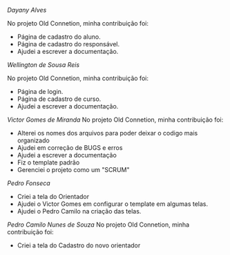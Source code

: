 *Dayany Alves*

No projeto Old Connetion, minha contribuição foi:
- Página de cadastro do aluno.
- Página de cadastro do responsável.
-  Ajudei a escrever a documentação.


*Wellington de Sousa Reis*

No projeto Old Connetion, minha contribuição foi:
- Página de login.
- Página de cadastro de curso.
-  Ajudei a escrever a documentação.

*Victor Gomes de Miranda*
No projeto Old Connetion, minha contribuição foi:

- Alterei os nomes dos arquivos para poder deixar o codigo mais organizado
- Ajudei em correção de BUGS e erros
- Ajudei a escrever a documentação
- Fiz o template padrão
- Gerenciei o projeto como um "SCRUM"
  
*Pedro Fonseca*
- Criei a tela do Orientador
- Ajudei o Victor Gomes em configurar o template em algumas telas.
- Ajudei o Pedro Camilo na criação das telas.

*Pedro Camilo Nunes de Souza*
No projeto Old Connetion, minha contribuição foi:
- Criei a tela do Cadastro do novo orientador
  
